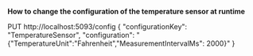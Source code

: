 **How to change the configuration of the temperature sensor at runtime**

PUT http://localhost:5093/config
{
  "configurationKey": "TemperatureSensor",
  "configuration": "{\"TemperatureUnit\":\"Fahrenheit\",\"MeasurementIntervalMs\": 2000}"
}